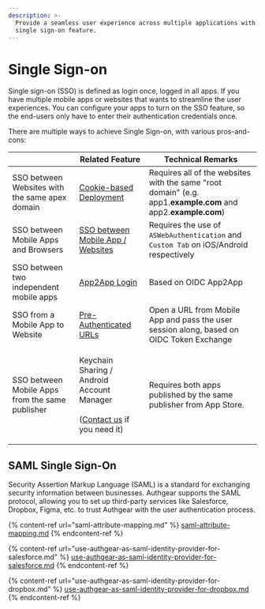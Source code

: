 ```yaml
---
description: >-
  Provide a seamless user experience across multiple applications with the
  single sign-on feature.
---
```


# Single Sign-on

Single sign-on (SSO) is defined as login once, logged in all apps. If you have multiple mobile apps or websites that wants to streamline the user experiences. You can configure your apps to turn on the SSO feature, so the end-users only have to enter their authentication credentials once.

There are multiple ways to achieve Single Sign-on, with various pros-and-cons:

|                                                 | Related Feature                                                                                                                           | Technical Remarks                                                                                             |
| ----------------------------------------------- | ----------------------------------------------------------------------------------------------------------------------------------------- | ------------------------------------------------------------------------------------------------------------- |
| SSO between Websites with the same apex domain  | [Cookie-based Deployment](../../get-started/backend-api/#forward-cookie-in-http-header)                                                   | Requires all of the websites with the same "root domain" (e.g. app1.**example.com** and app2.**example.com**) |
| SSO between Mobile Apps and Browsers            | [SSO between Mobile App / Websites ](sso-with-mobile-app-web-spa.md)                                                                      | Requires the use of `ASWebAuthentication` and `Custom Tab` on iOS/Android respectively                        |
| SSO between two independent mobile apps         | [App2App Login](app2app-authorization.md)                                                                                                 | Based on OIDC App2App                                                                                         |
| SSO from a Mobile App to Website                | [Pre-Authenticated URLs](pre-authenticated-urls.md)                                                                                       | Open a URL from Mobile App and pass the user session along, based on OIDC Token Exchange                      |
| SSO between Mobile Apps from the same publisher | <p>Keychain Sharing / Android Account Manager<br><br>(<a href="https://www.authgear.com/schedule-demo">Contact us</a> if you need it)</p> | Requires both apps published by the same publisher from App Store.                                            |

## SAML Single Sign-On

Security Assertion Markup Language (SAML) is a standard for exchanging security information between businesses. Authgear supports the SAML protocol, allowing you to set up third-party services like Salesforce, Dropbox, Figma, etc. to trust Authgear with the user authentication process.

{% content-ref url="saml-attribute-mapping.md" %}
[saml-attribute-mapping.md](saml-attribute-mapping.md)
{% endcontent-ref %}

{% content-ref url="use-authgear-as-saml-identity-provider-for-salesforce.md" %}
[use-authgear-as-saml-identity-provider-for-salesforce.md](use-authgear-as-saml-identity-provider-for-salesforce.md)
{% endcontent-ref %}

{% content-ref url="use-authgear-as-saml-identity-provider-for-dropbox.md" %}
[use-authgear-as-saml-identity-provider-for-dropbox.md](use-authgear-as-saml-identity-provider-for-dropbox.md)
{% endcontent-ref %}


